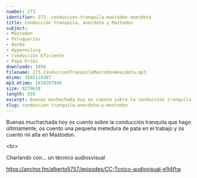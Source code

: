 ```yaml
---
number: 273
identifier: 273.-conduccion-tranquila-mastodon-anecdota
title: Conducción tranquila, anecdota y Mastodon
subject:
- Mastodon
- Peluquerias
- Barba
- Hypermiling
- Conducción Eficiente
- Papá Friki
downloads: 1050
filename: 273.ConduccionTranquilaMastodonAnecdota.mp3
mtime: 1685124307
mp3_mtime: 1674597840
size: 8279618
length: 559
excerpt: Buenas muchachada hoy os cuento sobre la conducción tranquila que hago ultimamente, os cuento una pequeña metedura de pata en el trabajo y os cuento mi alta en Mastodon.
slug: conduccion-tranquila-anecdota-y-mastodon
---
```

Buenas muchachada hoy os cuento sobre la conducción tranquila que hago últimamente, os cuento una pequeña metedura de pata en el trabajo y os cuento mi alta en Mastodon.

\<br\>

Charlando con... un técnico audiosvisual

https://anchor.fm/alberto5757/episodes/CC-Tcnico-audiovisual-e1t4fha